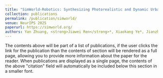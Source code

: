 ```yaml
---
title: "SimWorld-Robotics: Synthesizing Photorealistic and Dynamic Urban Environments for Multimodal Robot Navigation and Collaboration"
collection: publications
permalink: /publication/simworld/
venue: NeurIPS 2025
paperurl: https://simworld.org/
authors: Yan Zhuang, <strong>Jiawei Ren</strong>*, Xiaokang Ye*, Jianzhi Shen, Ruixuan Zhang, Tianai Yue, Muhammad Faayez, Xuhong He, Ziqiao Ma, Lianhui Qin†, Zhiting Hu†, Tianmin Shu†
---
```

The contents above will be part of a list of publications, if the user clicks the link for the publication than the contents of section will be rendered as a full page, allowing you to provide more information about the paper for the reader. When publications are displayed as a single page, the contents of the above "citation" field will automatically be included below this section in a smaller font.

